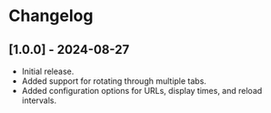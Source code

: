 # Changelog

## [1.0.0] - 2024-08-27

- Initial release.
- Added support for rotating through multiple tabs.
- Added configuration options for URLs, display times, and reload intervals.
